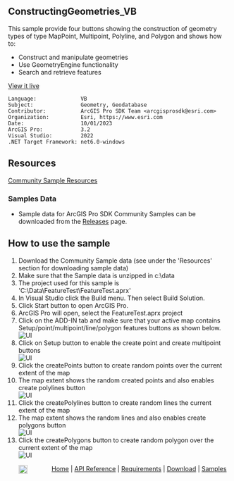## ConstructingGeometries_VB

<!-- TODO: Write a brief abstract explaining this sample -->
 This sample provide four buttons showing the construction of geometry types of type MapPoint, Multipoint, Polyline, and Polygon and shows how to:  
 * Construct and manipulate geometries  
 * Use GeometryEngine functionality  
 * Search and retrieve features  
   


<a href="https://pro.arcgis.com/en/pro-app/sdk/" target="_blank">View it live</a>

<!-- TODO: Fill this section below with metadata about this sample-->
```
Language:              VB
Subject:               Geometry, Geodatabase
Contributor:           ArcGIS Pro SDK Team <arcgisprosdk@esri.com>
Organization:          Esri, https://www.esri.com
Date:                  10/01/2023
ArcGIS Pro:            3.2
Visual Studio:         2022
.NET Target Framework: net6.0-windows
```

## Resources

[Community Sample Resources](https://github.com/Esri/arcgis-pro-sdk-community-samples#resources)

### Samples Data

* Sample data for ArcGIS Pro SDK Community Samples can be downloaded from the [Releases](https://github.com/Esri/arcgis-pro-sdk-community-samples/releases) page.  

## How to use the sample
<!-- TODO: Explain how this sample can be used. To use images in this section, create the image file in your sample project's screenshots folder. Use relative url to link to this image using this syntax: ![My sample Image](FacePage/SampleImage.png) -->
1. Download the Community Sample data (see under the 'Resources' section for downloading sample data)
 2. Make sure that the Sample data is unzipped in c:\data   
 3. The project used for this sample is 'C:\Data\FeatureTest\FeatureTest.aprx'  
 4. In Visual Studio click the Build menu. Then select Build Solution.  
 5. Click Start button to open ArcGIS Pro.  
 6. ArcGIS Pro will open, select the FeatureTest.aprx project  
 7. Click on the ADD-IN tab and make sure that your active map contains Setup/point/multipoint/line/polygon features buttons as shown below.  
 ![UI](Screenshots/ScreenPoints.png)  
 8. Click on Setup button to enable the create point and create multipoint buttons   
 ![UI](Screenshots/ScreenPoint1.png)  
 9. Click the createPoints button to create random points over the current extent of the map  
 10. The map extent shows the random created points and also enables create polylines button  
 ![UI](Screenshots/ScreenPoint2.png)  
 11. Click the createPolylines button to create random lines the current extent of the map  
 12. The map extent shows the random lines and also enables create polygons button  
 ![UI](Screenshots/ScreenPoint3.png)  
 13. Click the createPolygons button to create random polygon over the current extent of the map  
 ![UI](Screenshots/ScreenPoint4.png)  
   

<!-- End -->

&nbsp;&nbsp;&nbsp;&nbsp;&nbsp;&nbsp;<img src="https://esri.github.io/arcgis-pro-sdk/images/ArcGISPro.png"  alt="ArcGIS Pro SDK for Microsoft .NET Framework" height = "20" width = "20" align="top"  >
&nbsp;&nbsp;&nbsp;&nbsp;&nbsp;&nbsp;&nbsp;&nbsp;&nbsp;&nbsp;&nbsp;&nbsp;
[Home](https://github.com/Esri/arcgis-pro-sdk/wiki) | <a href="https://pro.arcgis.com/en/pro-app/latest/sdk/api-reference" target="_blank">API Reference</a> | [Requirements](https://github.com/Esri/arcgis-pro-sdk/wiki#requirements) | [Download](https://github.com/Esri/arcgis-pro-sdk/wiki#installing-arcgis-pro-sdk-for-net) | <a href="https://github.com/esri/arcgis-pro-sdk-community-samples" target="_blank">Samples</a>
